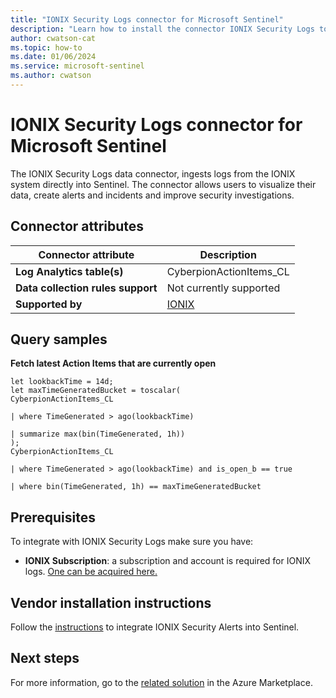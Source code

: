 ```yaml
---
title: "IONIX Security Logs connector for Microsoft Sentinel"
description: "Learn how to install the connector IONIX Security Logs to connect your data source to Microsoft Sentinel."
author: cwatson-cat
ms.topic: how-to
ms.date: 01/06/2024
ms.service: microsoft-sentinel
ms.author: cwatson
---
```


# IONIX Security Logs connector for Microsoft Sentinel

The IONIX Security Logs data connector, ingests logs from the IONIX system directly into Sentinel. The connector allows users to visualize their data, create alerts and incidents and improve security investigations.

## Connector attributes

| Connector attribute | Description |
| --- | --- |
| **Log Analytics table(s)** | CyberpionActionItems_CL<br/> |
| **Data collection rules support** | Not currently supported |
| **Supported by** | [IONIX](https://www.ionix.io/contact-us/) |

## Query samples

**Fetch latest Action Items that are currently open**
   ```kusto
let lookbackTime = 14d;
let maxTimeGeneratedBucket = toscalar(
   CyberpionActionItems_CL 
   
   | where TimeGenerated > ago(lookbackTime)
   
   | summarize max(bin(TimeGenerated, 1h))
   );
CyberpionActionItems_CL
 
   | where TimeGenerated > ago(lookbackTime) and is_open_b == true
 
   | where bin(TimeGenerated, 1h) == maxTimeGeneratedBucket
 
   ```



## Prerequisites

To integrate with IONIX Security Logs make sure you have: 

- **IONIX Subscription**: a subscription and account is required for IONIX logs. [One can be acquired here.](https://azuremarketplace.microsoft.com/en/marketplace/apps/cyberpion1597832716616.cyberpion)


## Vendor installation instructions


Follow the [instructions](https://www.ionix.io/integrations/azure-sentinel/) to integrate IONIX Security Alerts into Sentinel.





## Next steps

For more information, go to the [related solution](https://azuremarketplace.microsoft.com/en-us/marketplace/apps/cyberpion1597832716616.cyberpion_mss?tab=Overview) in the Azure Marketplace.
